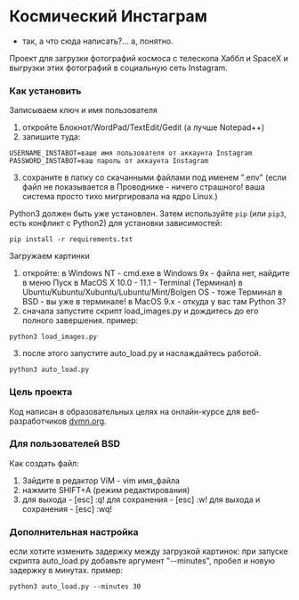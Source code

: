 # Космический Инстаграм

- так, а что сюда написать?... а, понятно.

Проект для загрузки фотографий космоса с телескопа Хаббл и SpaceX и выгрузки этих фотографий в социальную сеть Instagram.

### Как установить

Записываем ключ и имя пользователя
1. откройте Блокнот/WordPad/TextEdit/Gedit (а лучше Notepad++)
2. запишите туда:
```
USERNAME_INSTABOT=ваше имя пользователя от аккаунта Instagram
PASSWORD_INSTABOT=ваш пароль от аккаунта Instagram
```
3. сохраните в папку со скачанными файлами под именем ".env" (если файл не показывается в Проводнике - ничего страшного! ваша система просто тихо мигргировала на ядро Linux.)

Python3 должен быть уже установлен. 
Затем используйте `pip` (или `pip3`, есть конфликт с Python2) для установки зависимостей:
```
pip install -r requirements.txt
```
Загружаем картинки
1. откройте:
в Windows NT - cmd.exe
в Windows 9x - файла нет, найдите в меню Пуск
в MacOS X 10.0 - 11.1 - Terminal (Терминал)
в Ubuntu/Kubuntu/Xubuntu/Lubuntu/Mint/Bolgen OS - тоже Терминал
в BSD - вы уже в терминале!
в MacOS 9.x - откуда у вас там Python 3?
2. сначала запустите скрипт load_images.py и дождитесь до его полного завершения.
пример:
```
python3 load_images.py
```
3. после этого запустите auto_load.py и наслаждайтесь работой.
```
python3 auto_load.py
```
### Цель проекта

Код написан в образовательных целях на онлайн-курсе для веб-разработчиков [dvmn.org](https://dvmn.org/).

### Для пользователей BSD

Как создать файл:
1. Зайдите в редактор ViM - vim имя_файла
2. нажмите SHIFT+A (режим редактирования)
3. для выхода - [esc] :q!
   для сохранения - [esc] :w!
   для выхода и сохранения - [esc] :wq!
   
### Дополнительная настройка

если хотите изменить задержку между загрузкой картинок:
 при запуске скрипта auto_load.py добавьте аргумент "--minutes", пробел и новую задержку в минутах.
 пример:
 ```
 python3 auto_load.py --minutes 30
 ```